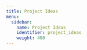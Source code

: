 ```yaml
---
title: Project Ideas
menu:
  sidebar:
    name: Project Ideas
    identifier: project_ideas
    weight: 400
---
```

